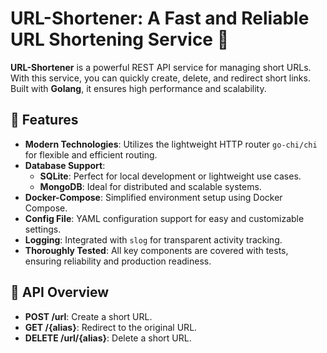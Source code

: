 # URL-Shortener: A Fast and Reliable URL Shortening Service 🚀  

**URL-Shortener** is a powerful REST API service for managing short URLs. With this service, you can quickly create, delete, and redirect short links. Built with **Golang**, it ensures high performance and scalability.  

## 🔧 Features  
- **Modern Technologies**: Utilizes the lightweight HTTP router `go-chi/chi` for flexible and efficient routing.  
- **Database Support**:  
  - **SQLite**: Perfect for local development or lightweight use cases.  
  - **MongoDB**: Ideal for distributed and scalable systems.  
- **Docker-Compose**: Simplified environment setup using Docker Compose.  
- **Config File**: YAML configuration support for easy and customizable settings.  
- **Logging**: Integrated with `slog` for transparent activity tracking.  
- **Thoroughly Tested**: All key components are covered with tests, ensuring reliability and production readiness.  

## 📜 API Overview  
- **POST /url**: Create a short URL.  
- **GET /{alias}**: Redirect to the original URL.  
- **DELETE /url/{alias}**: Delete a short URL.  

